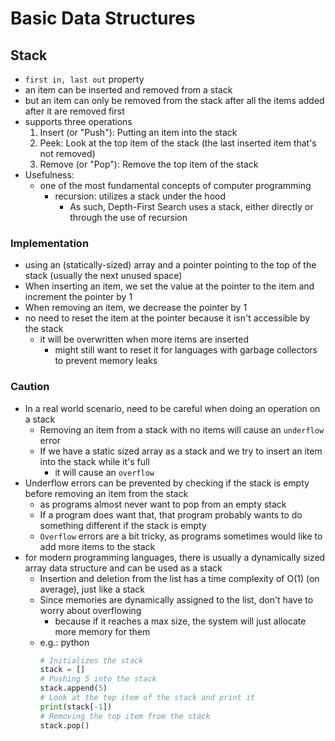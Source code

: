 # Basic Data Structures
## Stack
- `first in, last out` property
- an item can be inserted and removed from a stack
- but an item can only be removed from the stack after all the items added after it are removed first
- supports three operations
  1. Insert (or "Push"): Putting an item into the stack
  2. Peek: Look at the top item of the stack (the last inserted item that's not removed)
  3. Remove (or "Pop"): Remove the top item of the stack
- Usefulness:
  - one of the most fundamental concepts of computer programming
    - recursion: utilizes a stack under the hood
      - As such, Depth-First Search uses a stack, either directly or through the use of recursion
### Implementation
- using an (statically-sized) array and a pointer pointing to the top of the stack (usually the next unused space)
- When inserting an item, we set the value at the pointer to the item and increment the pointer by 1
- When removing an item, we decrease the pointer by 1
- no need to reset the item at the pointer because it isn't accessible by the stack
  - it will be overwritten when more items are inserted
    - might still want to reset it for languages with garbage collectors to prevent memory leaks
### Caution
- In a real world scenario, need to be careful when doing an operation on a stack
  - Removing an item from a stack with no items will cause an `underflow` error
  - If we have a static sized array as a stack and we try to insert an item into the stack while it's full
    - it will cause an `overflow`
- Underflow errors can be prevented by checking if the stack is empty before removing an item from the stack
  - as programs almost never want to pop from an empty stack
  - If a program does want that, that program probably wants to do something different if the stack is empty
  - `Overflow` errors are a bit tricky, as programs sometimes would like to add more items to the stack
- for modern programming languages, there is usually a dynamically sized array data structure and can be used as a stack
  - Insertion and deletion from the list has a time complexity of O(1) (on average), just like a stack
  - Since memories are dynamically assigned to the list, don't have to worry about overflowing
    - because if it reaches a max size, the system will just allocate more memory for them
  - e.g.: python
    ```python
    # Initializes the stack
    stack = []
    # Pushing 5 into the stack
    stack.append(5)
    # Look at the top item of the stack and print it
    print(stack[-1])
    # Removing the top item from the stack
    stack.pop()
    ```
